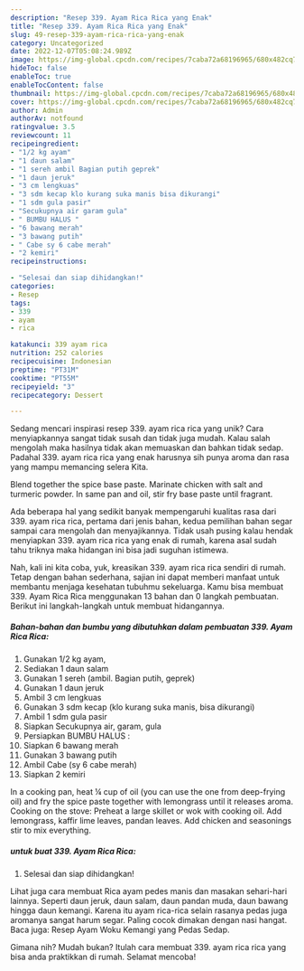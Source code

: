 ```yaml
---
description: "Resep 339. Ayam Rica Rica yang Enak"
title: "Resep 339. Ayam Rica Rica yang Enak"
slug: 49-resep-339-ayam-rica-rica-yang-enak
category: Uncategorized
date: 2022-12-07T05:08:24.989Z
image: https://img-global.cpcdn.com/recipes/7caba72a68196965/680x482cq70/339-ayam-rica-rica-foto-resep-utama.jpg
hideToc: false
enableToc: true
enableTocContent: false
thumbnail: https://img-global.cpcdn.com/recipes/7caba72a68196965/680x482cq70/339-ayam-rica-rica-foto-resep-utama.jpg
cover: https://img-global.cpcdn.com/recipes/7caba72a68196965/680x482cq70/339-ayam-rica-rica-foto-resep-utama.jpg
author: Admin
authorAv: notfound
ratingvalue: 3.5
reviewcount: 11
recipeingredient:
- "1/2 kg ayam"
- "1 daun salam"
- "1 sereh ambil Bagian putih geprek"
- "1 daun jeruk"
- "3 cm lengkuas"
- "3 sdm kecap klo kurang suka manis bisa dikurangi"
- "1 sdm gula pasir"
- "Secukupnya air garam gula"
- " BUMBU HALUS "
- "6 bawang merah"
- "3 bawang putih"
- " Cabe sy 6 cabe merah"
- "2 kemiri"
recipeinstructions:

- "Selesai dan siap dihidangkan!"
categories:
- Resep
tags:
- 339
- ayam
- rica

katakunci: 339 ayam rica 
nutrition: 252 calories
recipecuisine: Indonesian
preptime: "PT31M"
cooktime: "PT55M"
recipeyield: "3"
recipecategory: Dessert

---
```





Sedang mencari inspirasi resep 339. ayam rica rica yang unik? Cara menyiapkannya sangat tidak susah dan tidak juga mudah. Kalau salah mengolah maka hasilnya tidak akan memuaskan dan bahkan tidak sedap. Padahal 339. ayam rica rica yang enak harusnya sih punya aroma dan rasa yang mampu memancing selera Kita.





Blend together the spice base paste. Marinate chicken with salt and turmeric powder. In same pan and oil, stir fry base paste until fragrant.

Ada beberapa hal yang sedikit banyak mempengaruhi kualitas rasa dari 339. ayam rica rica, pertama dari jenis bahan, kedua pemilihan bahan segar sampai cara mengolah dan menyajikannya. Tidak usah pusing kalau hendak menyiapkan 339. ayam rica rica yang enak di rumah, karena asal sudah tahu triknya maka hidangan ini bisa jadi suguhan istimewa.






Nah, kali ini kita coba, yuk, kreasikan 339. ayam rica rica sendiri di rumah. Tetap dengan bahan sederhana, sajian ini dapat memberi manfaat untuk membantu menjaga kesehatan tubuhmu sekeluarga. Kamu bisa membuat 339. Ayam Rica Rica menggunakan 13 bahan dan 0 langkah pembuatan. Berikut ini langkah-langkah untuk membuat hidangannya.

<!--inarticleads1-->

##### Bahan-bahan dan bumbu yang dibutuhkan dalam pembuatan 339. Ayam Rica Rica:

1. Gunakan 1/2 kg ayam,
1. Sediakan 1 daun salam
1. Gunakan 1 sereh (ambil. Bagian putih, geprek)
1. Gunakan 1 daun jeruk
1. Ambil 3 cm lengkuas
1. Gunakan 3 sdm kecap (klo kurang suka manis, bisa dikurangi)
1. Ambil 1 sdm gula pasir
1. Siapkan Secukupnya air, garam, gula
1. Persiapkan  BUMBU HALUS :
1. Siapkan 6 bawang merah
1. Gunakan 3 bawang putih
1. Ambil  Cabe (sy 6 cabe merah)
1. Siapkan 2 kemiri


In a cooking pan, heat ¼ cup of oil (you can use the one from deep-frying oil) and fry the spice paste together with lemongrass until it releases aroma. Cooking on the stove: Preheat a large skillet or wok with cooking oil. Add lemongrass, kaffir lime leaves, pandan leaves. Add chicken and seasonings stir to mix everything. 

<!--inarticleads2-->

#####  untuk buat 339. Ayam Rica Rica:


1. Selesai dan siap dihidangkan!

Lihat juga cara membuat Rica ayam pedes manis dan masakan sehari-hari lainnya. Seperti daun jeruk, daun salam, daun pandan muda, daun bawang hingga daun kemangi. Karena itu ayam rica-rica selain rasanya pedas juga aromanya sangat harum segar. Paling cocok dimakan dengan nasi hangat. Baca juga: Resep Ayam Woku Kemangi yang Pedas Sedap. 

Gimana nih? Mudah bukan? Itulah cara membuat 339. ayam rica rica yang bisa anda praktikkan di rumah. Selamat mencoba!
